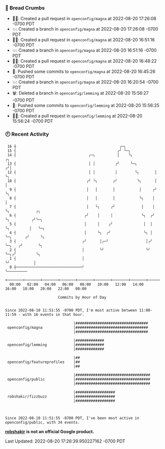 ### 🍞 Bread Crumbs

 * ✍🏼: Created a pull request in `openconfig/magna` at 2022-08-20 17:26:08 -0700 PDT
 * 💥: Created a branch in `openconfig/magna` at 2022-08-20 17:26:08 -0700 PDT
 * ✍🏼: Created a pull request in `openconfig/magna` at 2022-08-20 16:51:16 -0700 PDT
 * 💥: Created a branch in `openconfig/magna` at 2022-08-20 16:51:16 -0700 PDT
 * ✍🏼: Created a pull request in `openconfig/magna` at 2022-08-20 16:48:22 -0700 PDT
 * 🚢: Pushed some commits to `openconfig/magna` at 2022-08-20 16:45:26 -0700 PDT
 * 💥: Created a branch in `openconfig/magna` at 2022-08-20 16:20:54 -0700 PDT
 * 🗑: Deleted a branch in `openconfig/lemming` at 2022-08-20 15:56:27 -0700 PDT
 * 🚢: Pushed some commits to `openconfig/lemming` at 2022-08-20 15:56:25 -0700 PDT
 * ✍🏼: Created a pull request in `openconfig/lemming` at 2022-08-20 15:56:24 -0700 PDT

### 🕘 Recent Activity
```
 16 ┼                                               ╭─╮
 15 ┤                                              ╭╯ ╰─╮
 14 ┤                                 ╭─╮          │    ╰╮           ╭╮
 13 ┤                                 │ │         ╭╯     ╰─╮        ╭╯│
 12 ┤                                 │ │         │        ╰╮       │ ╰╮
 10 ┤                                ╭╯ ╰╮       ╭╯         ╰╮      │  │
  9 ┤                                │   │       │           │     ╭╯  ╰╮
  8 ┤                                │   │       │           ╰╮    │    │
  7 ┤                                │   ╰╮     ╭╯            │    │    ╰╮            ╭╮
  6 ┤                               ╭╯    │     │             ╰╮  ╭╯     ╰╮          ╭╯╰─╮
  5 ┤                               │     │    ╭╯              │  │       ╰╮         │   ╰─╮
  4 ┤                               │     ╰╮  ╭╯               ╰╮ │        ╰─╮      ╭╯     ╰╮
  3 ┤                              ╭╯      │╭─╯                 │╭╯          ╰─╮   ╭╯       ╰╮
  2 ┤                              │       ╰╯                   ╰╯             ╰─╮╭╯         ╰╮
  1 ┤                              │                                             ╰╯           │
  0 ┼──────────────────────────────╯                                                          ╰─────────
    +───────+───────+───────+───────+───────+───────+───────+───────+───────+───────+───────+───────+────
  00:00   02:00   04:00   06:00   08:00   10:00   12:00   14:00   16:00   18:00   20:00   22:00   00:00   

						Commits by Hour of Day


Since 2022-08-10 11:51:55 -0700 PDT, I'm most active between 11:00-11:59 - with 16 events in that hour.

```



```
                               |#################################
 openconfig/magna              |#################################
                               |#################################

                               |#############
 openconfig/lemming            |#############
                               |#############

                               |##
 openconfig/featureprofiles    |##
                               |##

                               |##################################
 openconfig/public             |##################################
                               |##################################

                               |##################
 robshakir/fizzbuzz            |##################
                               |##################



Since 2022-08-10 11:51:55 -0700 PDT, I've been most active in openconfig/public, with 34 events.

```
**[robshakir](mailto:robjs@google.com) is not an official Google product.**  


Last Updated: 2022-08-20 17:26:39.950227162 -0700 PDT
